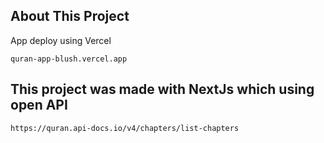 ## About This Project

App deploy using Vercel
```
quran-app-blush.vercel.app
```
## This project was made with NextJs which using open API 
```
https://quran.api-docs.io/v4/chapters/list-chapters
```
